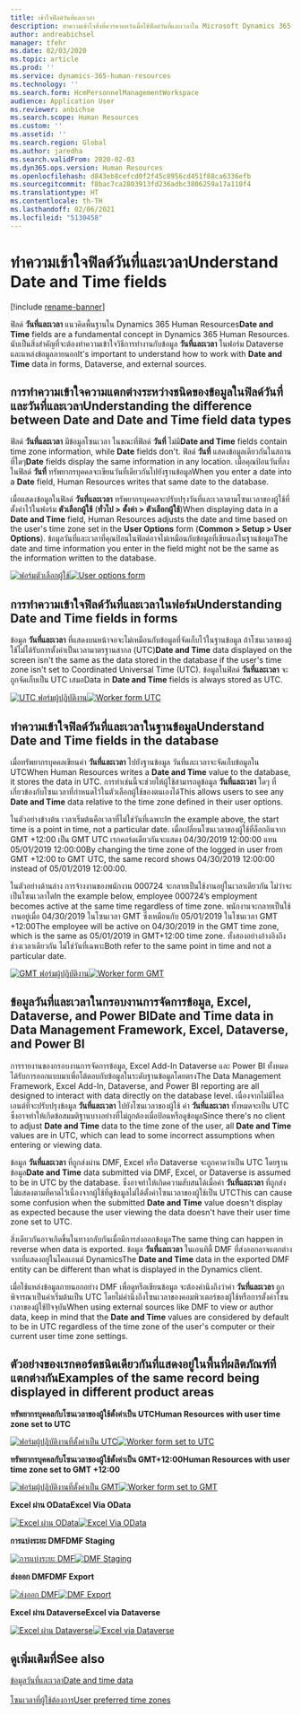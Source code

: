 ```yaml
---
title: เข้าใจฟิลด์วันที่และเวลา
description: ทำความเข้าใจสิ่งที่ควรคาดหวังเมื่อใช้ฟิลด์วันที่และเวลาใน Microsoft Dynamics 365 Human Resources
author: andreabichsel
manager: tfehr
ms.date: 02/03/2020
ms.topic: article
ms.prod: ''
ms.service: dynamics-365-human-resources
ms.technology: ''
ms.search.form: HcmPersonnelManagementWorkspace
audience: Application User
ms.reviewer: anbichse
ms.search.scope: Human Resources
ms.custom: ''
ms.assetid: ''
ms.search.region: Global
ms.author: jaredha
ms.search.validFrom: 2020-02-03
ms.dyn365.ops.version: Human Resources
ms.openlocfilehash: d843eb8cefcd0f2f45c8956cd451f88ca6336efb
ms.sourcegitcommit: f8bac7ca2803913fd236adbc3806259a17a110f4
ms.translationtype: HT
ms.contentlocale: th-TH
ms.lasthandoff: 02/06/2021
ms.locfileid: "5130458"
---
```

# <a name="understand-date-and-time-fields"></a><span data-ttu-id="519e2-103">ทำความเข้าใจฟิลด์วันที่และเวลา</span><span class="sxs-lookup"><span data-stu-id="519e2-103">Understand Date and Time fields</span></span>

[!include [rename-banner](~/includes/cc-data-platform-banner.md)]

<span data-ttu-id="519e2-104">ฟิลด์ **วันที่และเวลา** แนวคิดพื้นฐานใน Dynamics 365 Human Resources</span><span class="sxs-lookup"><span data-stu-id="519e2-104">**Date and Time** fields are a fundamental concept in Dynamics 365 Human Resources.</span></span> <span data-ttu-id="519e2-105">นับเป็นสิ่งสำคัญที่จะต้องทำความเข้าใจวิธีการทำงานกับข้อมูล **วันที่และเวลา** ในฟอร์ม Dataverse และแหล่งข้อมูลภายนอก</span><span class="sxs-lookup"><span data-stu-id="519e2-105">It's important to understand how to work with **Date and Time** data in forms, Dataverse, and external sources.</span></span>

## <a name="understanding-the-difference-between-date-and-date-and-time-field-data-types"></a><span data-ttu-id="519e2-106">การทำความเข้าใจความแตกต่างระหว่างชนิดของข้อมูลในฟิลด์วันที่และวันที่และเวลา</span><span class="sxs-lookup"><span data-stu-id="519e2-106">Understanding the difference between Date and Date and Time field data types</span></span>

<span data-ttu-id="519e2-107">ฟิลด์ **วันที่และเวลา** มีข้อมูลโซนเวลา ในขณะที่ฟิลด์ **วันที่** ไม่มี</span><span class="sxs-lookup"><span data-stu-id="519e2-107">**Date and Time** fields contain time zone information, while **Date** fields don't.</span></span> <span data-ttu-id="519e2-108">ฟิลด์ **วันที่** แสดงข้อมูลเดียวกันในสถานที่ใดๆ</span><span class="sxs-lookup"><span data-stu-id="519e2-108">**Date** fields display the same information in any location.</span></span> <span data-ttu-id="519e2-109">เมื่อคุณป้อนวันที่ลงในฟิลด์ **วันที่** ทรัพยากรบุคคลจะเขียนวันที่เดียวกันไปยังฐานข้อมูล</span><span class="sxs-lookup"><span data-stu-id="519e2-109">When you enter a date into a **Date** field, Human Resources writes that same date to the database.</span></span>

<span data-ttu-id="519e2-110">เมื่อแสดงข้อมูลในฟิลด์ **วันที่และเวลา** ทรัพยากรบุคคลจะปรับปรุงวันที่และเวลาตามโซนเวลาของผู้ใช้ที่ตั้งค่าไว้ในฟอร์ม **ตัวเลือกผู้ใช้** (**ทั่วไป > ตั้งค่า > ตัวเลือกผู้ใช้**)</span><span class="sxs-lookup"><span data-stu-id="519e2-110">When displaying data in a **Date and Time** field, Human Resources adjusts the date and time based on the user's time zone set in the **User Options** form (**Common > Setup > User Options**).</span></span> <span data-ttu-id="519e2-111">ข้อมูลวันที่และเวลาที่คุณป้อนในฟิลด์อาจไม่เหมือนกับข้อมูลที่เขียนลงในฐานข้อมูล</span><span class="sxs-lookup"><span data-stu-id="519e2-111">The date and time information you enter in the field might not be the same as the information written to the database.</span></span>

<span data-ttu-id="519e2-112">[![ฟอร์มตัวเลือกผู้ใช้](./media/useroptionsform.png)](./media/useroptionsform.png)</span><span class="sxs-lookup"><span data-stu-id="519e2-112">[![User options form](./media/useroptionsform.png)](./media/useroptionsform.png)</span></span>

## <a name="understanding-date-and-time-fields-in-forms"></a><span data-ttu-id="519e2-113">การทำความเข้าใจฟิลด์วันที่และเวลาในฟอร์ม</span><span class="sxs-lookup"><span data-stu-id="519e2-113">Understanding Date and Time fields in forms</span></span> 

<span data-ttu-id="519e2-114">ข้อมูล **วันที่และเวลา** ที่แสดงบนหน้าจอจะไม่เหมือนกับข้อมูลที่จัดเก็บไว้ในฐานข้อมูล ถ้าโซนเวลาของผู้ใช้ไม่ได้รับการตั้งค่าเป็นเวลามาตรฐานสากล (UTC)</span><span class="sxs-lookup"><span data-stu-id="519e2-114">**Date and Time** data displayed on the screen isn't the same as the data stored in the database if the user's time zone isn't set to Coordinated Universal Time (UTC).</span></span> <span data-ttu-id="519e2-115">ข้อมูลในฟิลด์ **วันที่และเวลา** จะถูกจัดเก็บเป็น UTC เสมอ</span><span class="sxs-lookup"><span data-stu-id="519e2-115">Data in **Date and Time** fields is always stored as UTC.</span></span>

<span data-ttu-id="519e2-116">[![UTC ฟอร์มผู้ปฏิบัติงาน](./media/worker-form.png)](./media/worker-form.png)</span><span class="sxs-lookup"><span data-stu-id="519e2-116">[![Worker form UTC](./media/worker-form.png)](./media/worker-form.png)</span></span>

## <a name="understand-date-and-time-fields-in-the-database"></a><span data-ttu-id="519e2-117">ทำความเข้าใจฟิลด์วันที่และเวลาในฐานข้อมูล</span><span class="sxs-lookup"><span data-stu-id="519e2-117">Understand Date and Time fields in the database</span></span> 

<span data-ttu-id="519e2-118">เมื่อทรัพยากรบุคคลเขียนค่า **วันที่และเวลา** ไปยังฐานข้อมูล วันที่และเวลาจะจัดเก็บข้อมูลใน UTC</span><span class="sxs-lookup"><span data-stu-id="519e2-118">When Human Resources writes a **Date and Time** value to the database, it stores the data in UTC.</span></span> <span data-ttu-id="519e2-119">การทำเช่นนี้จะช่วยให้ผู้ใช้สามารถดูข้อมูล **วันที่และเวลา** ใดๆ ที่เกี่ยวข้องกับโซนเวลาที่กำหนดไว้ในตัวเลือกผู้ใช้ของตนเองได้</span><span class="sxs-lookup"><span data-stu-id="519e2-119">This allows users to see any **Date and Time** data relative to the time zone defined in their user options.</span></span>
 
<span data-ttu-id="519e2-120">ในตัวอย่างข้างต้น เวลาเริ่มต้นคือเวลาที่ไม่ใช่วันที่เฉพาะ</span><span class="sxs-lookup"><span data-stu-id="519e2-120">In the example above, the start time is a point in time, not a particular date.</span></span> <span data-ttu-id="519e2-121">เมื่อเปลี่ยนโซนเวลาของผู้ใช้ที่ล็อกอินจาก GMT +12:00 เป็น GMT UTC เรกคอร์ดเดียวกันจะแสดง 04/30/2019 12:00:00 แทน 05/01/2019 12:00:00</span><span class="sxs-lookup"><span data-stu-id="519e2-121">By changing the time zone of the logged in user from GMT +12:00 to GMT UTC, the same record shows 04/30/2019 12:00:00 instead of 05/01/2019 12:00:00.</span></span>
  
<span data-ttu-id="519e2-122">ในตัวอย่างด้านล่าง การจ้างงานของพนักงาน 000724 จะกลายเป็นใช้งานอยู่ในเวลาเดียวกัน ไม่ว่าจะเป็นโซนเวลาใด</span><span class="sxs-lookup"><span data-stu-id="519e2-122">In the example below, employee 000724’s employment becomes active at the same time regardless of time zone.</span></span> <span data-ttu-id="519e2-123">พนักงานจะกลายเป็นใช้งานอยู่เมื่อ 04/30/2019 ในโซนเวลา GMT ซึ่งเหมือนกับ 05/01/2019 ในโซนเวลา GMT +12:00</span><span class="sxs-lookup"><span data-stu-id="519e2-123">The employee will be active on 04/30/2019 in the GMT time zone, which is the same as 05/01/2019 in GMT+12:00 time zone.</span></span> <span data-ttu-id="519e2-124">ทั้งสองอย่างอ้างอิงถึงช่วงเวลาเดียวกัน ไม่ใช่วันที่เฉพาะ</span><span class="sxs-lookup"><span data-stu-id="519e2-124">Both refer to the same point in time and not a particular date.</span></span> 

<span data-ttu-id="519e2-125">[![GMT ฟอร์มผู้ปฏิบัติงาน](./media/worker-form2.png)](./media/worker-form2.png)</span><span class="sxs-lookup"><span data-stu-id="519e2-125">[![Worker form GMT](./media/worker-form2.png)](./media/worker-form2.png)</span></span>

## <a name="date-and-time-data-in-data-management-framework-excel-dataverse-and-power-bi"></a><span data-ttu-id="519e2-126">ข้อมูลวันที่และเวลาในกรอบงานการจัดการข้อมูล, Excel, Dataverse, and Power BI</span><span class="sxs-lookup"><span data-stu-id="519e2-126">Date and Time data in Data Management Framework, Excel, Dataverse, and Power BI</span></span> 

<span data-ttu-id="519e2-127">การรายงานของกรอบงานการจัดการข้อมูล, Excel Add-In Dataverse และ Power BI ทั้งหมดได้รับการออกแบบมาเพื่อโต้ตอบกับข้อมูลในระดับฐานข้อมูลโดยตรง</span><span class="sxs-lookup"><span data-stu-id="519e2-127">The Data Management Framework, Excel Add-In, Dataverse, and Power BI reporting are all designed to interact with data directly on the database level.</span></span> <span data-ttu-id="519e2-128">เนื่องจากไม่มีไคลเอนต์ที่จะปรับปรุงข้อมูล **วันที่และเวลา** ไปยังโซนเวลาของผู้ใช้ ค่า **วันที่และเวลา** ทั้งหมดจะเป็น UTC ซึ่งอาจทำให้เกิดข้อสมมติฐานบางอย่างที่ไม่ถูกต้องเมื่อป้อนหรือดูข้อมูล</span><span class="sxs-lookup"><span data-stu-id="519e2-128">Since there's no client to adjust **Date and Time** data to the time zone of the user, all **Date and Time** values are in UTC, which can lead to some incorrect assumptions when entering or viewing data.</span></span>  
 
<span data-ttu-id="519e2-129">ข้อมูล **วันที่และเวลา** ที่ถูกส่งผ่าน DMF, Excel หรือ Dataverse จะถูกคาดว่าเป็น UTC โดยฐานข้อมูล</span><span class="sxs-lookup"><span data-stu-id="519e2-129">**Date and Time** data submitted via DMF, Excel, or Dataverse is assumed to be in UTC by the database.</span></span> <span data-ttu-id="519e2-130">ซึ่งอาจทำให้เกิดความสับสนได้เมื่อค่า **วันที่และเวลา** ที่ถูกส่งไม่แสดงตามที่คาดไว้เนื่องจากผู้ใช้ที่ดูข้อมูลไม่ได้ตั้งค่าโซนเวลาของผู้ใช้เป็น UTC</span><span class="sxs-lookup"><span data-stu-id="519e2-130">This can cause some confusion when the submitted **Date and Time** value doesn't display as expected because the user viewing the data doesn't have their user time zone  set to UTC.</span></span> 
 
<span data-ttu-id="519e2-131">สิ่งเดียวกันอาจเกิดขึ้นในทางกลับกันเมื่อมีการส่งออกข้อมูล</span><span class="sxs-lookup"><span data-stu-id="519e2-131">The same thing can happen in reverse when data is exported.</span></span> <span data-ttu-id="519e2-132">ข้อมูล **วันที่และเวลา** ในเอนทิตี้ DMF ที่ส่งออกอาจแตกต่างจากที่แสดงอยู่ในไคลเอนต์ Dynamics</span><span class="sxs-lookup"><span data-stu-id="519e2-132">The **Date and Time** data in the exported DMF entity can be different than what is displayed in the Dynamics client.</span></span> 
 
<span data-ttu-id="519e2-133">เมื่อใช้แหล่งข้อมูลภายนอกอย่าง DMF เพื่อดูหรือเขียนข้อมูล จะต้องคำนึงถึงว่าค่า **วันที่และเวลา** ถูกพิจารณาเป็นค่าเริ่มต้นเป็น UTC โดยไม่คำนึงถึงโซนเวลาของคอมพิวเตอร์ของผู้ใช้หรือการตั้งค่าโซนเวลาของผู้ใช้ปัจจุบัน</span><span class="sxs-lookup"><span data-stu-id="519e2-133">When using external sources like DMF to view or author data, keep in mind that the **Date and Time** values are considered by default to be in UTC regardless of the time zone of the user's computer or their current user time zone settings.</span></span> 

## <a name="examples-of-the-same-record-being-displayed-in-different-product-areas"></a><span data-ttu-id="519e2-134">ตัวอย่างของเรกคอร์ดชนิดเดียวกันที่แสดงอยู่ในพื้นที่ผลิตภัณฑ์ที่แตกต่างกัน</span><span class="sxs-lookup"><span data-stu-id="519e2-134">Examples of the same record being displayed in different product areas</span></span> 

<span data-ttu-id="519e2-135">**ทรัพยากรบุคคลกับโซนเวลาของผู้ใช้ตั้งค่าเป็น UTC**</span><span class="sxs-lookup"><span data-stu-id="519e2-135">**Human Resources with user time zone set to UTC**</span></span>

<span data-ttu-id="519e2-136">[![ฟอร์มผู้ปฏิบัติงานที่ตั้งค่าเป็น UTC](./media/worker-form3.png)](./media/worker-form3.png)</span><span class="sxs-lookup"><span data-stu-id="519e2-136">[![Worker form set to UTC](./media/worker-form3.png)](./media/worker-form3.png)</span></span>

<span data-ttu-id="519e2-137">**ทรัพยากรบุคคลกับโซนเวลาของผู้ใช้ตั้งค่าเป็น GMT+12:00**</span><span class="sxs-lookup"><span data-stu-id="519e2-137">**Human Resources with user time zone set to GMT +12:00**</span></span> 

<span data-ttu-id="519e2-138">[![ฟอร์มผู้ปฏิบัติงานที่ตั้งค่าเป็น GMT](./media/worker-form4.png)](./media/worker-form4.png)</span><span class="sxs-lookup"><span data-stu-id="519e2-138">[![Worker form set to GMT](./media/worker-form4.png)](./media/worker-form4.png)</span></span>

<span data-ttu-id="519e2-139">**Excel ผ่าน OData**</span><span class="sxs-lookup"><span data-stu-id="519e2-139">**Excel Via OData**</span></span>

<span data-ttu-id="519e2-140">[![Excel ผ่าน OData](./media/Excelviaodata.png)](./media/Excelviaodata.png)</span><span class="sxs-lookup"><span data-stu-id="519e2-140">[![Excel Via OData](./media/Excelviaodata.png)](./media/Excelviaodata.png)</span></span>

<span data-ttu-id="519e2-141">**การแบ่งระยะ DMF**</span><span class="sxs-lookup"><span data-stu-id="519e2-141">**DMF Staging**</span></span>

<span data-ttu-id="519e2-142">[![การแบ่งระยะ DMF](./media/DMFStaging.png)](./media/DMFStaging.png)</span><span class="sxs-lookup"><span data-stu-id="519e2-142">[![DMF Staging](./media/DMFStaging.png)](./media/DMFStaging.png)</span></span>

<span data-ttu-id="519e2-143">**ส่งออก DMF**</span><span class="sxs-lookup"><span data-stu-id="519e2-143">**DMF Export**</span></span>

<span data-ttu-id="519e2-144">[![ส่งออก DMF](./media/DMFexport.png)](./media/DMFexport.png)</span><span class="sxs-lookup"><span data-stu-id="519e2-144">[![DMF Export](./media/DMFexport.png)](./media/DMFexport.png)</span></span>

<span data-ttu-id="519e2-145">**Excel ผ่าน Dataverse**</span><span class="sxs-lookup"><span data-stu-id="519e2-145">**Excel via Dataverse**</span></span>

<span data-ttu-id="519e2-146">[![Excel ผ่าน Dataverse](./media/ExcelCDS.png)](./media/ExcelCDS.png)</span><span class="sxs-lookup"><span data-stu-id="519e2-146">[![Excel via Dataverse](./media/ExcelCDS.png)](./media/ExcelCDS.png)</span></span>

## <a name="see-also"></a><span data-ttu-id="519e2-147">ดูเพิ่มเติมที่</span><span class="sxs-lookup"><span data-stu-id="519e2-147">See also</span></span>

[<span data-ttu-id="519e2-148">ข้อมูลวันที่และเวลา</span><span class="sxs-lookup"><span data-stu-id="519e2-148">Date and time data</span></span>](https://docs.microsoft.com/dynamics365/unified-operations/fin-and-ops/organization-administration/date-time-zones)<br></br>
[<span data-ttu-id="519e2-149">โซนเวลาที่ผู้ใช้ต้องการ</span><span class="sxs-lookup"><span data-stu-id="519e2-149">User preferred time zones</span></span>](https://docs.microsoft.com/dynamics365/unified-operations/fin-and-ops/organization-administration/tasks/set-users-preferred-time-zone) 
